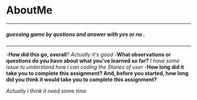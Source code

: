 # AboutMe
----------------------------------
##### guessing game by qustions and answer with yes or no .

--------------------------------------------------------


-**How did this go, overall**? 
 *Actually it's good*
-**What observations or questions do you have about what you’ve learned so far?**
*I have some issue to understand how i can coding the Stories of user*
-**How long did it take you to complete this assignment? And, before you started, how long did you think it would take you to complete this assignment?**

*Actually i think it need some time*
